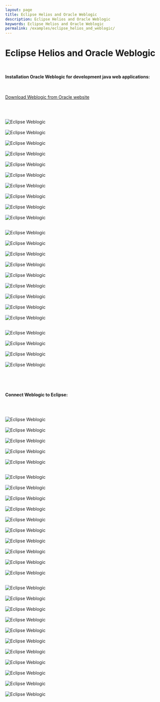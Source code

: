 ```yaml
---
layout: page
title: Eclipse Helios and Oracle Weblogic
description: Eclipse Helios and Oracle Weblogic
keywords: Eclipse Helios and Oracle Weblogic
permalink: /examples/eclipse_helios_and_weblogic/
---
```


# Eclipse Helios and Oracle Weblogic

<br/>

<strong>Installation Oracle Weblogic for development java web applications:</strong>

<br/><br/>
<a href="http://www.oracle.com/technetwork/middleware/fusion-middleware/downloads/index.html">Download Weblogic from Oracle website</a>

<br/><br/>

<img src="/files/eclipse/eclipse_weblogic/eclipse_weblogic_01.png" border="0" alt="Eclipse Weblogic"><br/><br/>
<img src="/files/eclipse/eclipse_weblogic/eclipse_weblogic_02.png" border="0" alt="Eclipse Weblogic"><br/><br/>
<img src="/files/eclipse/eclipse_weblogic/eclipse_weblogic_03.png" border="0" alt="Eclipse Weblogic"><br/><br/>
<img src="/files/eclipse/eclipse_weblogic/eclipse_weblogic_04.png" border="0" alt="Eclipse Weblogic"><br/><br/>
<img src="/files/eclipse/eclipse_weblogic/eclipse_weblogic_05.png" border="0" alt="Eclipse Weblogic"><br/><br/>
<img src="/files/eclipse/eclipse_weblogic/eclipse_weblogic_06.png" border="0" alt="Eclipse Weblogic"><br/><br/>
<img src="/files/eclipse/eclipse_weblogic/eclipse_weblogic_07.png" border="0" alt="Eclipse Weblogic"><br/><br/>
<img src="/files/eclipse/eclipse_weblogic/eclipse_weblogic_08.png" border="0" alt="Eclipse Weblogic"><br/><br/>
<img src="/files/eclipse/eclipse_weblogic/eclipse_weblogic_09.png" border="0" alt="Eclipse Weblogic"><br/><br/>
<img src="/files/eclipse/eclipse_weblogic/eclipse_weblogic_10.png" border="0" alt="Eclipse Weblogic"><br/><br/>

<img src="/files/eclipse/eclipse_weblogic/eclipse_weblogic_11.png" border="0" alt="Eclipse Weblogic"><br/><br/>
<img src="/files/eclipse/eclipse_weblogic/eclipse_weblogic_12.png" border="0" alt="Eclipse Weblogic"><br/><br/>
<img src="/files/eclipse/eclipse_weblogic/eclipse_weblogic_13.png" border="0" alt="Eclipse Weblogic"><br/><br/>
<img src="/files/eclipse/eclipse_weblogic/eclipse_weblogic_14.png" border="0" alt="Eclipse Weblogic"><br/><br/>
<img src="/files/eclipse/eclipse_weblogic/eclipse_weblogic_15.png" border="0" alt="Eclipse Weblogic"><br/><br/>
<img src="/files/eclipse/eclipse_weblogic/eclipse_weblogic_16.png" border="0" alt="Eclipse Weblogic"><br/><br/>
<img src="/files/eclipse/eclipse_weblogic/eclipse_weblogic_17.png" border="0" alt="Eclipse Weblogic"><br/><br/>
<img src="/files/eclipse/eclipse_weblogic/eclipse_weblogic_18.png" border="0" alt="Eclipse Weblogic"><br/><br/>
<img src="/files/eclipse/eclipse_weblogic/eclipse_weblogic_19.png" border="0" alt="Eclipse Weblogic"><br/><br/>

<img src="/files/eclipse/eclipse_weblogic/eclipse_weblogic_20.png" border="0" alt="Eclipse Weblogic"><br/><br/>
<img src="/files/eclipse/eclipse_weblogic/eclipse_weblogic_21.png" border="0" alt="Eclipse Weblogic"><br/><br/>
<img src="/files/eclipse/eclipse_weblogic/eclipse_weblogic_22.png" border="0" alt="Eclipse Weblogic"><br/><br/>
<img src="/files/eclipse/eclipse_weblogic/eclipse_weblogic_24.png" border="0" alt="Eclipse Weblogic"><br/><br/>

<br/><br/>

<strong>Connect Weblogic to Eclipse:</strong>

<br/><br/>

<img src="/files/eclipse/eclipse_weblogic/eclipse_weblogic_25.png" border="0" alt="Eclipse Weblogic"><br/><br/>
<img src="/files/eclipse/eclipse_weblogic/eclipse_weblogic_26.png" border="0" alt="Eclipse Weblogic"><br/><br/>
<img src="/files/eclipse/eclipse_weblogic/eclipse_weblogic_27.png" border="0" alt="Eclipse Weblogic"><br/><br/>
<img src="/files/eclipse/eclipse_weblogic/eclipse_weblogic_28.png" border="0" alt="Eclipse Weblogic"><br/><br/>
<img src="/files/eclipse/eclipse_weblogic/eclipse_weblogic_29.png" border="0" alt="Eclipse Weblogic"><br/><br/>

<img src="/files/eclipse/eclipse_weblogic/eclipse_weblogic_30.png" border="0" alt="Eclipse Weblogic"><br/><br/>
<img src="/files/eclipse/eclipse_weblogic/eclipse_weblogic_31.png" border="0" alt="Eclipse Weblogic"><br/><br/>
<img src="/files/eclipse/eclipse_weblogic/eclipse_weblogic_32.png" border="0" alt="Eclipse Weblogic"><br/><br/>
<img src="/files/eclipse/eclipse_weblogic/eclipse_weblogic_33.png" border="0" alt="Eclipse Weblogic"><br/><br/>
<img src="/files/eclipse/eclipse_weblogic/eclipse_weblogic_34.png" border="0" alt="Eclipse Weblogic"><br/><br/>
<img src="/files/eclipse/eclipse_weblogic/eclipse_weblogic_35.png" border="0" alt="Eclipse Weblogic"><br/><br/>
<img src="/files/eclipse/eclipse_weblogic/eclipse_weblogic_36.png" border="0" alt="Eclipse Weblogic"><br/><br/>
<img src="/files/eclipse/eclipse_weblogic/eclipse_weblogic_37.png" border="0" alt="Eclipse Weblogic"><br/><br/>
<img src="/files/eclipse/eclipse_weblogic/eclipse_weblogic_38.png" border="0" alt="Eclipse Weblogic"><br/><br/>
<img src="/files/eclipse/eclipse_weblogic/eclipse_weblogic_39.png" border="0" alt="Eclipse Weblogic"><br/><br/>

<img src="/files/eclipse/eclipse_weblogic/eclipse_weblogic_40.png" border="0" alt="Eclipse Weblogic"><br/><br/>
<img src="/files/eclipse/eclipse_weblogic/eclipse_weblogic_41.png" border="0" alt="Eclipse Weblogic"><br/><br/>
<img src="/files/eclipse/eclipse_weblogic/eclipse_weblogic_42.png" border="0" alt="Eclipse Weblogic"><br/><br/>
<img src="/files/eclipse/eclipse_weblogic/eclipse_weblogic_43.png" border="0" alt="Eclipse Weblogic"><br/><br/>
<img src="/files/eclipse/eclipse_weblogic/eclipse_weblogic_44.png" border="0" alt="Eclipse Weblogic"><br/><br/>
<img src="/files/eclipse/eclipse_weblogic/eclipse_weblogic_45.png" border="0" alt="Eclipse Weblogic"><br/><br/>
<img src="/files/eclipse/eclipse_weblogic/eclipse_weblogic_46.png" border="0" alt="Eclipse Weblogic"><br/><br/>
<img src="/files/eclipse/eclipse_weblogic/eclipse_weblogic_47.png" border="0" alt="Eclipse Weblogic"><br/><br/>
<img src="/files/eclipse/eclipse_weblogic/eclipse_weblogic_48.png" border="0" alt="Eclipse Weblogic"><br/><br/>
<img src="/files/eclipse/eclipse_weblogic/eclipse_weblogic_49.png" border="0" alt="Eclipse Weblogic"><br/><br/>
<img src="/files/eclipse/eclipse_weblogic/eclipse_weblogic_50.png" border="0" alt="Eclipse Weblogic"><br/><br/>
